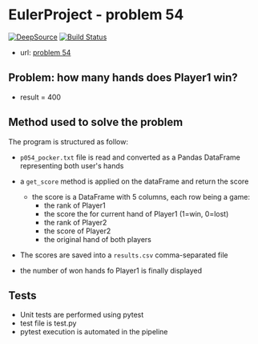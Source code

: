 # EulerProject  - problem 54

[![DeepSource](https://static.deepsource.io/deepsource-badge-light-mini.svg)](https://deepsource.io/gh/xmayeur/euler54/?ref=repository-badge)
[![Build Status](https://dev.azure.com/xmayeur/Euler54/_apis/build/status/xmayeur.euler54?branchName=master)](https://dev.azure.com/xmayeur/Euler54/_build/latest?definitionId=15&branchName=master)

* url: [problem 54](https://projecteuler.net/problem=54)

## Problem: how many hands does Player1 win? 

* result = 400

## Method used to solve the problem

The program is structured as follow:
* `p054_pocker.txt` file is read and converted as a Pandas DataFrame representing both user's hands
* a `get_score` method is applied on the dataFrame and return the score
    * the score is a DataFrame with 5 columns, each row being a game:
        - the rank of Player1
        - the score the for current hand of Player1 (1=win, 0=lost)
        - the rank of Player2
        - the score of Player2
        - the original hand of both players

* The scores are saved into a `results.csv` comma-separated file
* the number of won hands fo Player1 is finally displayed

## Tests 

* Unit tests are performed using pytest
* test file is test.py       
* pytest execution is automated in the pipeline 
 
